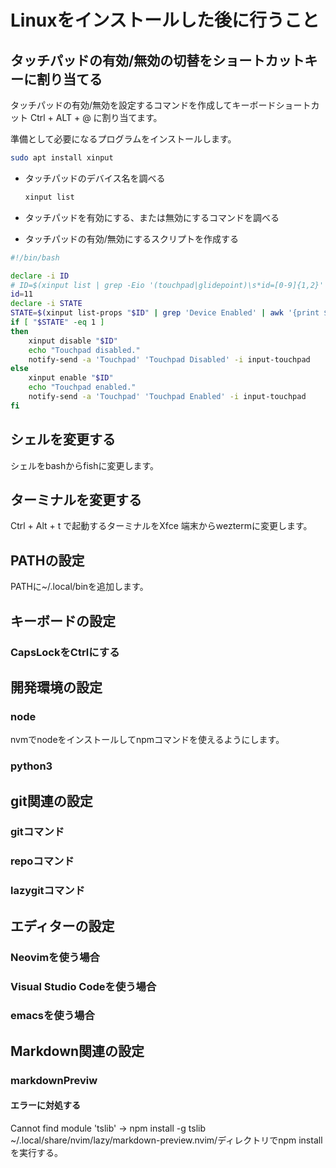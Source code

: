 # Linuxをインストールした後に行うこと

## タッチパッドの有効/無効の切替をショートカットキーに割り当てる

タッチパッドの有効/無効を設定するコマンドを作成してキーボードショートカット Ctrl + ALT + @ に割り当てます。

準備として必要になるプログラムをインストールします。

```bash
sudo apt install xinput
```

- タッチパッドのデバイス名を調べる

  ```bash
  xinput list
  ```

- タッチパッドを有効にする、または無効にするコマンドを調べる

- タッチパッドの有効/無効にするスクリプトを作成する

```bash
#!/bin/bash

declare -i ID
# ID=$(xinput list | grep -Eio '(touchpad|glidepoint)\s*id=[0-9]{1,2}' | grep -Eo '[0-9]{1,2}')
id=11
declare -i STATE
STATE=$(xinput list-props "$ID" | grep 'Device Enabled' | awk '{print $4}')
if [ "$STATE" -eq 1 ]
then
    xinput disable "$ID"
    echo "Touchpad disabled."
    notify-send -a 'Touchpad' 'Touchpad Disabled' -i input-touchpad
else
    xinput enable "$ID"
    echo "Touchpad enabled."
    notify-send -a 'Touchpad' 'Touchpad Enabled' -i input-touchpad
fi
```

## シェルを変更する

シェルをbashからfishに変更します。

## ターミナルを変更する

Ctrl + Alt + t で起動するターミナルをXfce 端末からweztermに変更します。

## PATHの設定

PATHに~/.local/binを追加します。

## キーボードの設定

### CapsLockをCtrlにする

## 開発環境の設定

### node

nvmでnodeをインストールしてnpmコマンドを使えるようにします。

### python3

## git関連の設定

### gitコマンド

### repoコマンド

### lazygitコマンド

## エディターの設定

### Neovimを使う場合

### Visual Studio Codeを使う場合

### emacsを使う場合

## Markdown関連の設定

### markdownPreviw

#### エラーに対処する

Cannot find module 'tslib' -> npm install -g tslib
~/.local/share/nvim/lazy/markdown-preview.nvim/ディレクトリでnpm installを実行する。
